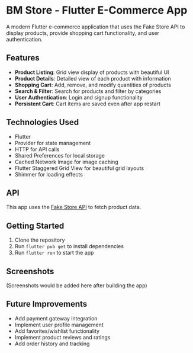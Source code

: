 # BM Store - Flutter E-Commerce App

A modern Flutter e-commerce application that uses the Fake Store API to display products, provide shopping cart functionality, and user authentication.

## Features

- **Product Listing**: Grid view display of products with beautiful UI
- **Product Details**: Detailed view of each product with information
- **Shopping Cart**: Add, remove, and modify quantities of products
- **Search & Filter**: Search for products and filter by categories
- **User Authentication**: Login and signup functionality
- **Persistent Cart**: Cart items are saved even after app restart

## Technologies Used

- Flutter
- Provider for state management
- HTTP for API calls
- Shared Preferences for local storage
- Cached Network Image for image caching
- Flutter Staggered Grid View for beautiful grid layouts
- Shimmer for loading effects

## API

This app uses the [Fake Store API](https://fakestoreapi.com/) to fetch product data.

## Getting Started

1. Clone the repository
2. Run `flutter pub get` to install dependencies
3. Run `flutter run` to start the app

## Screenshots

(Screenshots would be added here after building the app)

## Future Improvements

- Add payment gateway integration
- Implement user profile management
- Add favorites/wishlist functionality
- Implement product reviews and ratings
- Add order history and tracking
